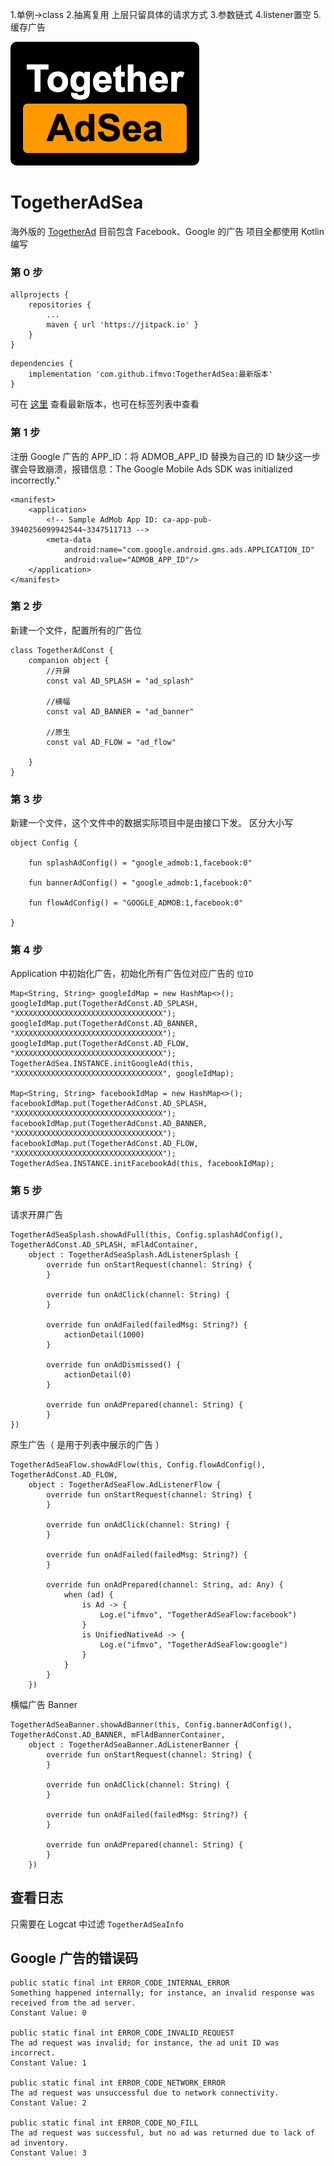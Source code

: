 1.单例->class
2.抽离复用 上层只留具体的请求方式
3.参数链式
4.listener置空
5.缓存广告



![TogetherAdSea](app/src/main/res/mipmap-xxhdpi/ic_logo.png)

# TogetherAdSea 

海外版的 [TogetherAd](http://a.i33.tv:3000/rocky/TogetherAd-Pro) 目前包含 Facebook、Google 的广告
项目全都使用 Kotlin 编写

### 第 0 步
```
allprojects {
    repositories {
        ...
        maven { url 'https://jitpack.io' }
    }
}
```
```
dependencies {
    implementation 'com.github.ifmvo:TogetherAdSea:最新版本'
}
```
可在 [这里](https://jitpack.io/#ifmvo/TogetherAdSea) 查看最新版本，也可在标签列表中查看

### 第 1 步
注册 Google 广告的 APP_ID：将 ADMOB_APP_ID 替换为自己的 ID
缺少这一步骤会导致崩溃，报错信息：The Google Mobile Ads SDK was initialized incorrectly."
```
<manifest>
    <application>
        <!-- Sample AdMob App ID: ca-app-pub-3940256099942544~3347511713 -->
        <meta-data
            android:name="com.google.android.gms.ads.APPLICATION_ID"
            android:value="ADMOB_APP_ID"/>
    </application>
</manifest>
```

### 第 2 步
新建一个文件，配置所有的广告位
```
class TogetherAdConst {
    companion object {
        //开屏
        const val AD_SPLASH = "ad_splash"

        //横幅
        const val AD_BANNER = "ad_banner"

        //原生
        const val AD_FLOW = "ad_flow"

    }
}
```

### 第 3 步
新建一个文件，这个文件中的数据实际项目中是由接口下发。
区分大小写
```
object Config {

    fun splashAdConfig() = "google_admob:1,facebook:0"

    fun bannerAdConfig() = "google_admob:1,facebook:0"

    fun flowAdConfig() = "GOOGLE_ADMOB:1,facebook:0"

}
```
### 第 4 步
Application 中初始化广告，初始化所有广告位对应广告的 ``位ID``
```
Map<String, String> googleIdMap = new HashMap<>();
googleIdMap.put(TogetherAdConst.AD_SPLASH, "XXXXXXXXXXXXXXXXXXXXXXXXXXXXXXXXX");
googleIdMap.put(TogetherAdConst.AD_BANNER, "XXXXXXXXXXXXXXXXXXXXXXXXXXXXXXXXX");
googleIdMap.put(TogetherAdConst.AD_FLOW, "XXXXXXXXXXXXXXXXXXXXXXXXXXXXXXXXX");
TogetherAdSea.INSTANCE.initGoogleAd(this, "XXXXXXXXXXXXXXXXXXXXXXXXXXXXXXXXX", googleIdMap);

Map<String, String> facebookIdMap = new HashMap<>();
facebookIdMap.put(TogetherAdConst.AD_SPLASH, "XXXXXXXXXXXXXXXXXXXXXXXXXXXXXXXXX");
facebookIdMap.put(TogetherAdConst.AD_BANNER, "XXXXXXXXXXXXXXXXXXXXXXXXXXXXXXXXX");
facebookIdMap.put(TogetherAdConst.AD_FLOW, "XXXXXXXXXXXXXXXXXXXXXXXXXXXXXXXXX");
TogetherAdSea.INSTANCE.initFacebookAd(this, facebookIdMap);
```

### 第 5 步
请求开屏广告
```
TogetherAdSeaSplash.showAdFull(this, Config.splashAdConfig(), TogetherAdConst.AD_SPLASH, mFlAdContainer,
    object : TogetherAdSeaSplash.AdListenerSplash {
        override fun onStartRequest(channel: String) {
        }
    
        override fun onAdClick(channel: String) {
        }
    
        override fun onAdFailed(failedMsg: String?) {
            actionDetail(1000)
        }
    
        override fun onAdDismissed() {
            actionDetail(0)
        }
    
        override fun onAdPrepared(channel: String) {
        }
})
```

原生广告（ 是用于列表中展示的广告 ）
```
TogetherAdSeaFlow.showAdFlow(this, Config.flowAdConfig(), TogetherAdConst.AD_FLOW,
    object : TogetherAdSeaFlow.AdListenerFlow {
        override fun onStartRequest(channel: String) {
        }

        override fun onAdClick(channel: String) {
        }

        override fun onAdFailed(failedMsg: String?) {
        }

        override fun onAdPrepared(channel: String, ad: Any) {
            when (ad) {
                is Ad -> {
                    Log.e("ifmvo", "TogetherAdSeaFlow:facebook")
                }
                is UnifiedNativeAd -> {
                    Log.e("ifmvo", "TogetherAdSeaFlow:google")
                }
            }
        }
    })
```

横幅广告 Banner
```
TogetherAdSeaBanner.showAdBanner(this, Config.bannerAdConfig(), TogetherAdConst.AD_BANNER, mFlAdBannerContainer, 
    object : TogetherAdSeaBanner.AdListenerBanner {
        override fun onStartRequest(channel: String) {
        }

        override fun onAdClick(channel: String) {
        }

        override fun onAdFailed(failedMsg: String?) {
        }

        override fun onAdPrepared(channel: String) {
        }
    })
```

## 查看日志
只需要在 Logcat 中过滤 ``TogetherAdSeaInfo``

## Google 广告的错误码
```
public static final int ERROR_CODE_INTERNAL_ERROR
Something happened internally; for instance, an invalid response was received from the ad server.
Constant Value: 0

public static final int ERROR_CODE_INVALID_REQUEST
The ad request was invalid; for instance, the ad unit ID was incorrect.
Constant Value: 1

public static final int ERROR_CODE_NETWORK_ERROR
The ad request was unsuccessful due to network connectivity.
Constant Value: 2

public static final int ERROR_CODE_NO_FILL
The ad request was successful, but no ad was returned due to lack of ad inventory.
Constant Value: 3
```